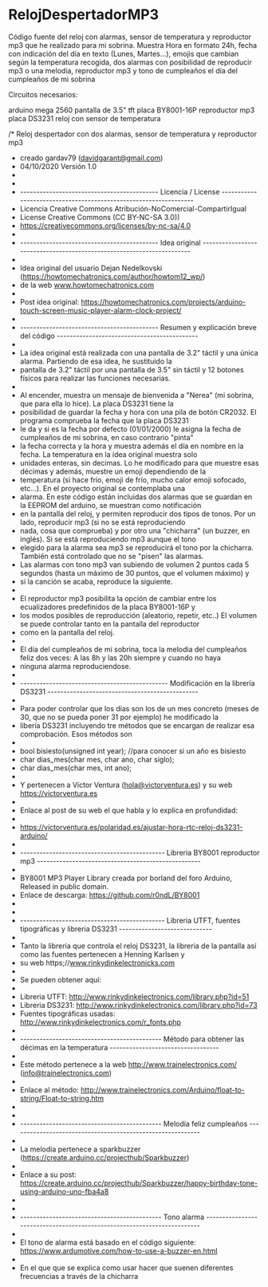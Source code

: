 # RelojDespertadorMP3
Código fuente del reloj con alarmas, sensor de temperatura y reproductor mp3 que he realizado para mi sobrina. Muestra Hora en formato 24h, fecha con indicación del día en texto (Lunes, Martes...), emojis que cambian según la temperatura recogida, dos alarmas con posibilidad de reproducir mp3 o una melodia, reproductor mp3 y tono de cumpleaños el día del cumpleaños de mi sobrina

Circuitos necesarios:

arduino mega 2560
pantalla de 3.5" tft
placa BY8001-16P reproductor mp3
placa DS3231 reloj con sensor de temperatura



/*   Reloj despertador con dos alarmas, sensor de temperatura y reproductor mp3
 *   creado gardav79 (davidgarant@gmail.com)
 *   04/10/2020 Versión 1.0
 *
 *   
 *   ------------------------------------------- Licencia / License -----------------------------------------------------------------
 *   Licencia Creative Commons  Atribución-NoComercial-CompartirIgual 
 *   License Creative Commons (CC BY-NC-SA 3.0))   
 *   https://creativecommons.org/licenses/by-nc-sa/4.0
 *   
 *   ------------------------------------------- Idea original ----------------------------------------------------------------------
 *   
 *   Idea original del usuario Dejan Nedelkovski (https://howtomechatronics.com/author/howtom12_wp/) 
 *   de la web www.howtomechatronics.com
 *   
 *   Post idea original: https://howtomechatronics.com/projects/arduino-touch-screen-music-player-alarm-clock-project/
 *   
 *   ------------------------------------------- Resumen y explicación breve del código --------------------------------------------
 *   
 *   La idea original está realizada con una pantalla de 3.2" táctil y una única alarma. Partiendo de esa idea, he sustituido la 
 *   pantalla de 3.2" táctil por una pantalla de 3.5" sin táctil y 12 botones físicos para realizar las funciones necesarias.
 *   
 *   Al encender, muestra un mensaje de bienvenida a "Nerea" (mi sobrina, que para ella lo hice). La placa DS3231 tiene la 
 *   posibilidad de guardar la fecha y hora con una pila de botón CR2032. El programa comprueba la fecha que la placa DS3231
 *   le da y si es la fecha por defecto (01/01/2000) le asigna la fecha de cumpleaños de mi sobrina, en caso contrario "pinta"
 *   la fecha correcta y la hora y muestra además el día en nombre en la fecha. La temperatura en la idea original muestra solo 
 *   unidades enteras, sin decimas. Lo he modificado para que muestre esas décimas y además, muestre un emoji dependiendo de la 
 *   temperatura (si hace frío, emoji de frío, mucho calor emoji sofocado, etc...). En el proyecto original se contemplaba una 
 *   alarma. En este código están incluidas dos alarmas que se guardan en la EEPROM del arduino, se muestran como notificación
 *   en la pantalla del reloj, y permiten reproducir dos tipos de tonos. Por un lado, reproducir mp3 (si no se está reproduciendo
 *   nada, cosa que comprueba) y por otro una "chicharra" (un buzzer, en inglés). Si se está reproduciendo mp3 aunque el tono  
 *   elegido para la alarma sea mp3 se reproducirá el tono por la chicharra. También está controlado que no se "pisen" las alarmas.
 *   Las alarmas con tono mp3 van subiendo de volumen 2 puntos cada 5 segundos (hasta un máximo de 30 puntos, que el volumen máximo) y 
 *   si la canción se acaba, reproduce la siguiente.
 *   
 *   El reproductor mp3 posibilita la opción de cambiar entre los ecualizadores predefinidos de la placa BY8001-16P y 
 *   los modos posibles de reproducción (aleatorio, repetir, etc..) El volumen se puede controlar tanto en la pantalla del reproductor
 *   como en la pantalla del reloj.
 *   
 *   El día del cumpleaños de mi sobrina, toca la melodia del cumpleaños feliz dos veces: A las 8h y las 20h siempre y cuando no haya 
 *   ninguna alarma reproduciendose.
 *   
 *   ---------------------------------------------- Modificación en la librería DS3231 -----------------------------------------------
 *   
 *   Para poder controlar que los días son los de un mes concreto (meses de 30, que no se pueda poner 31 por ejemplo) he modificado la 
 *   libería DS3231 incluyendo tre métodos que se encargan de realizar esa comprobación. Esos métodos son 
 *   
 *   bool bisiesto(unsigned int year); //para conocer si un año es bisiesto
 *   char  dias_mes(char mes, char ano, char siglo);
 *   char  dias_mes(char mes, int ano);
 *   
 *   Y pertenecen a Víctor Ventura (hola@victorventura.es) y su web https://victorventura.es
 *   
 *   Enlace al post de su web el que habla y lo explica en profundidad:
 *   
 *   https://victorventura.es/polaridad.es/ajustar-hora-rtc-reloj-ds3231-arduino/
 *   
 *   --------------------------------------------- Libreria BY8001 reproductor mp3 ---------------------------------------------------
 *   
 *    BY8001 MP3 Player Library creada por borland del foro Arduino, Released in public domain. 
 *    Enlace de descarga: https://github.com/r0ndL/BY8001 
 *   
 *   
 *   --------------------------------------------- Libreria UTFT, fuentes tipográficas y libreria DS3231 -----------------------------
 *   
 *   Tanto la libreria que controla el reloj DS3231, la libreria de la pantalla así como las fuentes pertenecen a Henning Karlsen y 
 *   su web https;//www.rinkydinkelectronicks.com
 *   
 *   Se pueden obtener aquí:
 *   
 *   Libreria UTFT: http://www.rinkydinkelectronics.com/library.php?id=51
 *   Libreria DS3231: http://www.rinkydinkelectronics.com/library.php?id=73
 *   Fuentes tipográficas usadas: http://www.rinkydinkelectronics.com/r_fonts.php
 *   
 *   -------------------------------------------- Método para obtener las décimas en la temperatura ----------------------------------
 *   
 *   Este método pertenece a la web http://www.trainelectronics.com/ (info@trainelectronics.com)
 *   
 *   Enlace al método: http://www.trainelectronics.com/Arduino/float-to-string/Float-to-string.htm
 *   
 *   
 *   -------------------------------------------- Melodía feliz cumpleaños -----------------------------------------------------------
 *   
 *   La melodía pertenece a sparkbuzzer (https://create.arduino.cc/projecthub/Sparkbuzzer)
 *   
 *   Enlace a su post: https://create.arduino.cc/projecthub/Sparkbuzzer/happy-birthday-tone-using-arduino-uno-fba4a8
 *   
 *   
 *   -------------------------------------------- Tono alarma ------------------------------------------------------------------------
 *   
 *   El tono de alarma está basado en el código siguiente: https://www.ardumotive.com/how-to-use-a-buzzer-en.html
 *   
 *   En el que que se explica como usar hacer que suenen diferentes frecuencias a través de la chicharra
